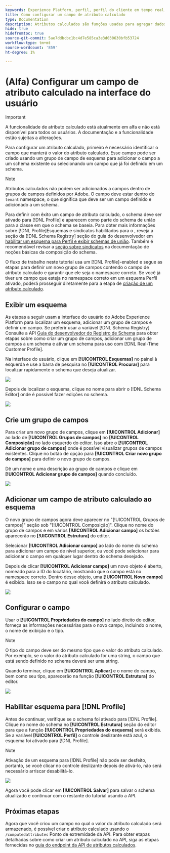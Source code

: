 ```yaml
---
keywords: Experience Platform, perfil, perfil do cliente em tempo real, solução de problemas, API
title: Como configurar um campo de atributo calculado
type: Documentation
description: Atributos calculados são funções usadas para agregar dados no nível do evento em atributos no nível do perfil. Para configurar um atributo calculado, primeiro é necessário identificar o campo que manterá o valor do atributo calculado. Esse campo pode ser criado usando um grupo de campo de esquema para adicionar o campo a um schema existente ou selecionando um campo que já foi definido em um schema.
hide: true
hidefromtoc: true
source-git-commit: 5ae7ddbcbc1bc4d7e585ca3e3d030630bfb53724
workflow-type: tm+mt
source-wordcount: '859'
ht-degree: 1%

---
```



# (Alfa) Configurar um campo de atributo calculado na interface do usuário

>[!IMPORTANT]
>
>A funcionalidade de atributo calculado está atualmente em alfa e não está disponível para todos os usuários. A documentação e a funcionalidade estão sujeitas a alterações.

Para configurar um atributo calculado, primeiro é necessário identificar o campo que manterá o valor do atributo calculado. Esse campo pode ser criado usando um grupo de campo de esquema para adicionar o campo a um schema existente ou selecionando um campo que já foi definido em um schema.

>[!NOTE]
>
>Atributos calculados não podem ser adicionados a campos dentro de grupos de campos definidos por Adobe. O campo deve estar dentro do `tenant` namespace, o que significa que deve ser um campo definido e adicionado a um schema.

Para definir com êxito um campo de atributo calculado, o schema deve ser ativado para [!DNL Profile] e aparecem como parte do schema de união para a classe em que o schema se baseia. Para obter mais informações sobre [!DNL Profile]Esquemas e sindicatos habilitados para o , reveja a seção da [!DNL Schema Registry] seção do guia do desenvolvedor em [habilitar um esquema para Perfil e exibir schemas de união](../../xdm/api/getting-started.md). Também é recomendável revisar a [seção sobre sindicatos](../../xdm/schema/composition.md) na documentação de noções básicas da composição do schema.

O fluxo de trabalho neste tutorial usa um [!DNL Profile]-enabled e segue as etapas para definir um novo grupo de campos contendo o campo de atributo calculado e garantir que ele seja o namespace correto. Se você já tiver um campo que esteja no namespace correto em um esquema Perfil ativado, poderá prosseguir diretamente para a etapa de [criação de um atributo calculado](#create-a-computed-attribute).

## Exibir um esquema

As etapas a seguir usam a interface do usuário do Adobe Experience Platform para localizar um esquema, adicionar um grupo de campos e definir um campo. Se preferir usar a variável [!DNL Schema Registry] Consulte a API [Guia do desenvolvedor do Registro de Schema](../../xdm/api/getting-started.md) para obter etapas sobre como criar um grupo de campos, adicionar um grupo de campos a um schema e ativar um schema para uso com [!DNL Real-Time Customer Profile].

Na interface do usuário, clique em **[!UICONTROL Esquemas]** no painel à esquerda e use a barra de pesquisa no **[!UICONTROL Procurar]** para localizar rapidamente o schema que deseja atualizar.

![](../images/computed-attributes/Schemas-Browse.png)

Depois de localizar o esquema, clique no nome para abrir o [!DNL Schema Editor] onde é possível fazer edições no schema.

![](../images/computed-attributes/Schema-Editor.png)

## Crie um grupo de campos

Para criar um novo grupo de campos, clique em **[!UICONTROL Adicionar]** ao lado de **[!UICONTROL Grupos de campos]** no **[!UICONTROL Composição]** no lado esquerdo do editor. Isso abre o **[!UICONTROL Adicionar grupo de campos]** onde é possível visualizar grupos de campos existentes. Clique no botão de opção para **[!UICONTROL Criar novo grupo de campos]** para definir o novo grupo de campos.

Dê um nome e uma descrição ao grupo de campos e clique em **[!UICONTROL Adicionar grupo de campos]** quando concluído.

![](../images/computed-attributes/Add-field-group.png)

## Adicionar um campo de atributo calculado ao esquema

O novo grupo de campos agora deve aparecer no &quot;[!UICONTROL Grupos de campos]&quot; seção sob &quot;[!UICONTROL Composição]&quot;. Clique no nome do grupo de campos e em vários **[!UICONTROL Adicionar campo]** os botões aparecerão no **[!UICONTROL Estrutura]** do editor.

Selecionar **[!UICONTROL Adicionar campo]** ao lado do nome do schema para adicionar um campo de nível superior, ou você pode selecionar para adicionar o campo em qualquer lugar dentro do schema desejado.

Depois de clicar **[!UICONTROL Adicionar campo]** um novo objeto é aberto, nomeado para a ID do locatário, mostrando que o campo está no namespace correto. Dentro desse objeto, uma **[!UICONTROL Novo campo]** é exibido. Isso se o campo no qual você definirá o atributo calculado.

![](../images/computed-attributes/New-field.png)

## Configurar o campo

Usar o **[!UICONTROL Propriedades do campo]** no lado direito do editor, forneça as informações necessárias para o novo campo, incluindo o nome, o nome de exibição e o tipo.

>[!NOTE]
>
>O tipo do campo deve ser do mesmo tipo que o valor do atributo calculado. Por exemplo, se o valor do atributo calculado for uma string, o campo que está sendo definido no schema deverá ser uma string.

Quando terminar, clique em **[!UICONTROL Aplicar]** e o nome do campo, bem como seu tipo, aparecerão na função **[!UICONTROL Estrutura]** do editor.

![](../images/computed-attributes/Apply.png)

## Habilitar esquema para [!DNL Profile]

Antes de continuar, verifique se o schema foi ativado para [!DNL Profile]. Clique no nome do schema no **[!UICONTROL Estrutura]** seção do editor para que a função **[!UICONTROL Propriedades do esquema]** será exibida. Se a variável **[!UICONTROL Perfil]** o controle deslizante está azul, o esquema foi ativado para [!DNL Profile].

>[!NOTE]
>
>Ativação de um esquema para [!DNL Profile] não pode ser desfeito, portanto, se você clicar no controle deslizante depois de ativá-lo, não será necessário arriscar desabilitá-lo.

![](../images/computed-attributes/Profile.png)

Agora você pode clicar em **[!UICONTROL Salvar]** para salvar o schema atualizado e continuar com o restante do tutorial usando a API.

## Próximas etapas

Agora que você criou um campo no qual o valor do atributo calculado será armazenado, é possível criar o atributo calculado usando o `/computedattributes` Ponto de extremidade da API. Para obter etapas detalhadas sobre como criar um atributo calculado na API, siga as etapas fornecidas no [guia do endpoint da API de atributos calculados](ca-api.md).